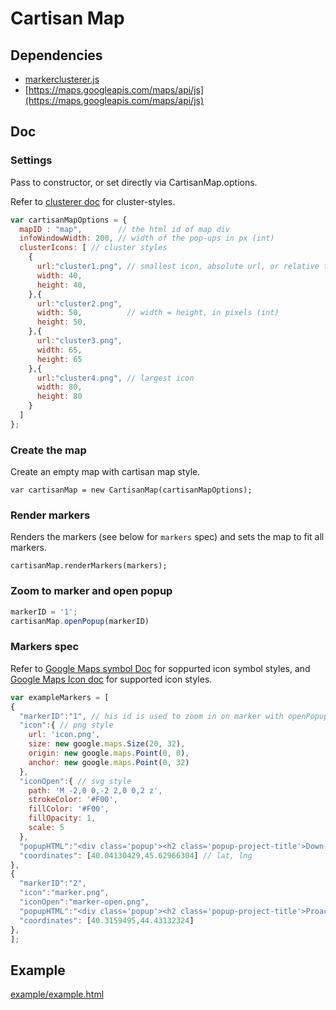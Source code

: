 Cartisan Map
==================================

## Dependencies

- [markerclusterer.js](src/markerclusterer.js)
- [https://maps.googleapis.com/maps/api/js](https://maps.googleapis.com/maps/api/js)

## Doc

### Settings

Pass to constructor, or set directly via CartisanMap.options.

Refer to [clusterer doc](https://googlemaps.github.io/js-marker-clusterer/docs/reference.html) for cluster-styles.

```js
var cartisanMapOptions = {
  mapID : "map",        // the html id of map div
  infoWindowWidth: 200, // width of the pop-ups in px (int)
  clusterIcons: [ // cluster styles
    {
      url:"cluster1.png", // smallest icon, absolute url, or relative to document (string)
      width: 40,          
      height: 40,
    },{
      url:"cluster2.png",
      width: 50,          // width = height, in pixels (int)
      height: 50,
    },{
      url:"cluster3.png",
      width: 65,
      height: 65
    },{
      url:"cluster4.png", // largest icon
      width: 80,
      height: 80
    }
  ]
};
```

### Create the map
Create an empty map with cartisan map style.

`
var cartisanMap = new CartisanMap(cartisanMapOptions);
`

### Render markers
Renders the markers (see below for `markers` spec) and sets the map to fit all markers.

`
cartisanMap.renderMarkers(markers);
`

### Zoom to marker and open popup
```js
markerID = '1';
cartisanMap.openPopup(markerID)
```

### Markers spec

Refer to [Google Maps symbol Doc](https://developers.google.com/maps/documentation/javascript/symbols) for soppurted icon symbol styles, and  [Google Maps Icon doc](https://developers.google.com/maps/documentation/javascript/markers#complex_icons) for supported icon styles.
```js
var exampleMarkers = [
{
  "markerID":"1", // his id is used to zoom in on marker with openPopup(markerID)
  "icon":{ // png style
    url: 'icon.png',
    size: new google.maps.Size(20, 32),
    origin: new google.maps.Point(0, 0),
    anchor: new google.maps.Point(0, 32)
  }, 
  "iconOpen":{ // svg style
    path: 'M -2,0 0,-2 2,0 0,2 z',
    strokeColor: '#F00',
    fillColor: '#F00',
    fillOpacity: 1,
    scale: 5
  },
  "popupHTML":"<div class='popup'><h2 class='popup-project-title'>Down-sized coherent open system</h2><span class='popup-info-col'><i class='fa fa-industry'></i></span>Telecommunications Equipment<br /><span class='popup-info-col'><i class='fa fa-clock-o'></i> </span>4/26/2010<span class='popup-info-enddate'><i class='fa fa-flag'></i></span>1/3/2035<br /><button class='view-project-button'>View project</button></div>", // the pop html
  "coordinates": [40.04130429,45.62966304] // lat, lng
}, 
{
  "markerID":"2",
  "icon":"marker.png",
  "iconOpen":"marker-open.png",
  "popupHTML":"<div class='popup'><h2 class='popup-project-title'>Proactive bi-directional circuit</h2><span class='popup-info-col'><i class='fa fa-industry'></i></span>n/a<br /><span class='popup-info-col'><i class='fa fa-clock-o'></i> </span>4/8/2016<span class='popup-info-enddate'><i class='fa fa-flag'></i></span>8/17/2027<br /><button class='view-project-button'>View project</button></div>",
  "coordinates": [40.3159495,44.43132324]
},
];
```

## Example
[example/example.html](example/example.html)
